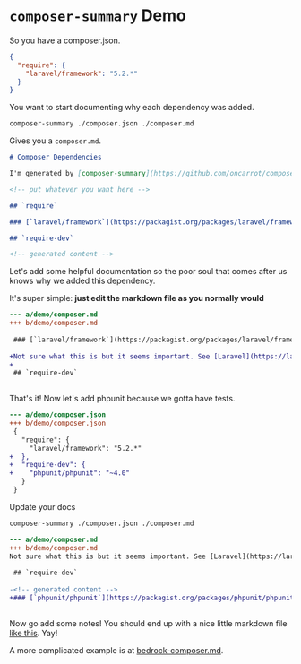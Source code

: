 # `composer-summary` Demo

So you have a composer.json.

```json
{
  "require": {
    "laravel/framework": "5.2.*"
  }
}
```

You want to start documenting why each dependency was added.

```bash
composer-summary ./composer.json ./composer.md
```

Gives you a `composer.md`.

```markdown
# Composer Dependencies

I'm generated by [composer-summary](https://github.com/oncarrot/composer-summary).

<!-- put whatever you want here -->

## `require`

### [`laravel/framework`](https://packagist.org/packages/laravel/framework)

## `require-dev`

<!-- generated content -->
```

Let's add some helpful documentation so the poor soul that comes after us knows why we added this dependency.

It's super simple: **just edit the markdown file as you normally would**

```diff
--- a/demo/composer.md
+++ b/demo/composer.md
 
 ### [`laravel/framework`](https://packagist.org/packages/laravel/framework)
 
+Not sure what this is but it seems important. See [Laravel](https://laravel.com/).
+
 ## `require-dev`
 
```

That's it! Now let's add phpunit because we gotta have tests.

```diff
--- a/demo/composer.json
+++ b/demo/composer.json
 {
   "require": {
     "laravel/framework": "5.2.*"
+  },
+  "require-dev": {
+    "phpunit/phpunit": "~4.0"
   }
 }
```

Update your docs

```bash
composer-summary ./composer.json ./composer.md
```

```diff
--- a/demo/composer.md
+++ b/demo/composer.md
Not sure what this is but it seems important. See [Laravel](https://laravel.com/
 
 ## `require-dev`
 
-<!-- generated content -->
+### [`phpunit/phpunit`](https://packagist.org/packages/phpunit/phpunit)
 
```

Now go add some notes! You should end up with a nice little markdown file [like this](./simple.md). Yay!

A more complicated example is at [bedrock-composer.md](./bedrock-composer.md).
